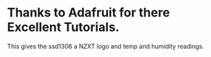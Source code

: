 # Thanks to Adafruit for there Excellent Tutorials.
This gives the ssd1306 a NZXT logo and temp and humidity readings.
